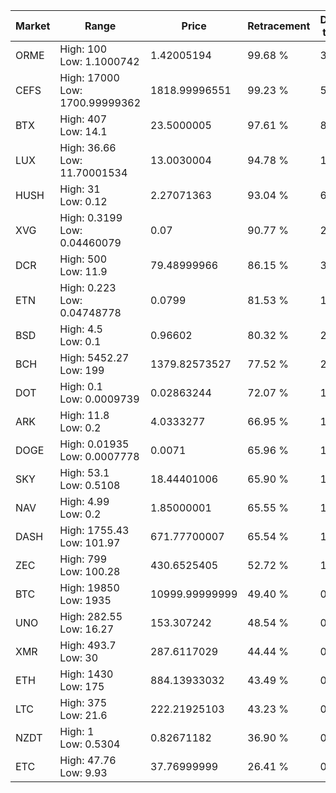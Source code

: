 | Market | Range | Price| Retracement | Doubles to 50% |
| --- | --- | --- | --- | --- |
| ORME | High: 100<br />Low: 1.1000742 | 1.42005194 | 99.68 % | 35.60 |
| CEFS | High: 17000<br />Low: 1700.99999362 | 1818.99996551 | 99.23 % | 5.14 |
| BTX | High: 407<br />Low: 14.1 | 23.5000005 | 97.61 % | 8.96 |
| LUX | High: 36.66<br />Low: 11.70001534 | 13.0030004 | 94.78 % | 1.86 |
| HUSH | High: 31<br />Low: 0.12 | 2.27071363 | 93.04 % | 6.85 |
| XVG | High: 0.3199<br />Low: 0.04460079 | 0.07 | 90.77 % | 2.60 |
| DCR | High: 500<br />Low: 11.9 | 79.48999966 | 86.15 % | 3.22 |
| ETN | High: 0.223<br />Low: 0.04748778 | 0.0799 | 81.53 % | 1.69 |
| BSD | High: 4.5<br />Low: 0.1 | 0.96602 | 80.32 % | 2.38 |
| BCH | High: 5452.27<br />Low: 199 | 1379.82573527 | 77.52 % | 2.05 |
| DOT | High: 0.1<br />Low: 0.0009739 | 0.02863244 | 72.07 % | 1.76 |
| ARK | High: 11.8<br />Low: 0.2 | 4.0333277 | 66.95 % | 1.49 |
| DOGE | High: 0.01935<br />Low: 0.0007778 | 0.0071 | 65.96 % | 1.42 |
| SKY | High: 53.1<br />Low: 0.5108 | 18.44401006 | 65.90 % | 1.45 |
| NAV | High: 4.99<br />Low: 0.2 | 1.85000001 | 65.55 % | 1.40 |
| DASH | High: 1755.43<br />Low: 101.97 | 671.77700007 | 65.54 % | 1.38 |
| ZEC | High: 799<br />Low: 100.28 | 430.6525405 | 52.72 % | 1.04 |
| BTC | High: 19850<br />Low: 1935 | 10999.99999999 | 49.40 % | 0.00 |
| UNO | High: 282.55<br />Low: 16.27 | 153.307242 | 48.54 % | 0.00 |
| XMR | High: 493.7<br />Low: 30 | 287.6117029 | 44.44 % | 0.00 |
| ETH | High: 1430<br />Low: 175 | 884.13933032 | 43.49 % | 0.00 |
| LTC | High: 375<br />Low: 21.6 | 222.21925103 | 43.23 % | 0.00 |
| NZDT | High: 1<br />Low: 0.5304 | 0.82671182 | 36.90 % | 0.00 |
| ETC | High: 47.76<br />Low: 9.93 | 37.76999999 | 26.41 % | 0.00 |
